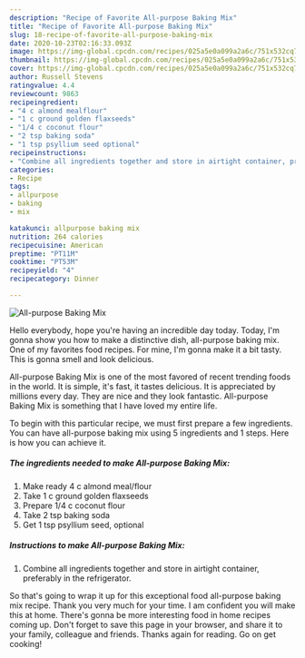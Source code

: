 ```yaml
---
description: "Recipe of Favorite All-purpose Baking Mix"
title: "Recipe of Favorite All-purpose Baking Mix"
slug: 18-recipe-of-favorite-all-purpose-baking-mix
date: 2020-10-23T02:16:33.093Z
image: https://img-global.cpcdn.com/recipes/025a5e0a099a2a6c/751x532cq70/all-purpose-baking-mix-recipe-main-photo.jpg
thumbnail: https://img-global.cpcdn.com/recipes/025a5e0a099a2a6c/751x532cq70/all-purpose-baking-mix-recipe-main-photo.jpg
cover: https://img-global.cpcdn.com/recipes/025a5e0a099a2a6c/751x532cq70/all-purpose-baking-mix-recipe-main-photo.jpg
author: Russell Stevens
ratingvalue: 4.4
reviewcount: 9863
recipeingredient:
- "4 c almond mealflour"
- "1 c ground golden flaxseeds"
- "1/4 c coconut flour"
- "2 tsp baking soda"
- "1 tsp psyllium seed optional"
recipeinstructions:
- "Combine all ingredients together and store in airtight container, preferably in the refrigerator."
categories:
- Recipe
tags:
- allpurpose
- baking
- mix

katakunci: allpurpose baking mix 
nutrition: 264 calories
recipecuisine: American
preptime: "PT11M"
cooktime: "PT53M"
recipeyield: "4"
recipecategory: Dinner

---
```



![All-purpose Baking Mix](https://img-global.cpcdn.com/recipes/025a5e0a099a2a6c/751x532cq70/all-purpose-baking-mix-recipe-main-photo.jpg)

Hello everybody, hope you're having an incredible day today. Today, I'm gonna show you how to make a distinctive dish, all-purpose baking mix. One of my favorites food recipes. For mine, I'm gonna make it a bit tasty. This is gonna smell and look delicious.

All-purpose Baking Mix is one of the most favored of recent trending foods in the world. It is simple, it's fast, it tastes delicious. It is appreciated by millions every day. They are nice and they look fantastic. All-purpose Baking Mix is something that I have loved my entire life.




To begin with this particular recipe, we must first prepare a few ingredients. You can have all-purpose baking mix using 5 ingredients and 1 steps. Here is how you can achieve it.

<!--inarticleads1-->

##### The ingredients needed to make All-purpose Baking Mix:

1. Make ready 4 c almond meal/flour
1. Take 1 c ground golden flaxseeds
1. Prepare 1/4 c coconut flour
1. Take 2 tsp baking soda
1. Get 1 tsp psyllium seed, optional




<!--inarticleads2-->

##### Instructions to make All-purpose Baking Mix:

1. Combine all ingredients together and store in airtight container, preferably in the refrigerator.




So that's going to wrap it up for this exceptional food all-purpose baking mix recipe. Thank you very much for your time. I am confident you will make this at home. There's gonna be more interesting food in home recipes coming up. Don't forget to save this page in your browser, and share it to your family, colleague and friends. Thanks again for reading. Go on get cooking!
